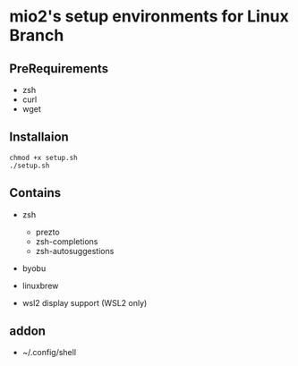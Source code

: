 # mio2's setup environments for Linux Branch

## PreRequirements
- zsh
- curl
- wget

## Installaion
```
chmod +x setup.sh
./setup.sh
```

## Contains
- zsh
    - prezto
    - zsh-completions
    - zsh-autosuggestions
- byobu
- linuxbrew

- wsl2 display support (WSL2 only)

## addon
 - ~/.config/shell

